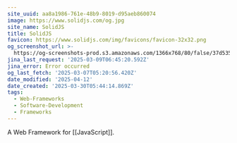 ```yaml
---
site_uuid: aa8a1986-761e-48b9-8019-d95aeb860074
image: https://www.solidjs.com/og.jpg
site_name: SolidJS
title: SolidJS
favicon: https://www.solidjs.com/img/favicons/favicon-32x32.png
og_screenshot_url: >-
  https://og-screenshots-prod.s3.amazonaws.com/1366x768/80/false/37d53582a4adedbafc216018a192fbc42753525a6cf9b16d89251f5b08f3a9f9.jpeg
jina_last_request: '2025-03-09T06:45:20.592Z'
jina_error: Error occurred
og_last_fetch: '2025-03-07T05:20:56.420Z'
date_modified: '2025-04-12'
date_created: '2025-03-30T05:44:14.869Z'
tags:
  - Web-Frameworks
  - Software-Development
  - Frameworks
---
```
















A Web Framework for [[JavaScript]].
